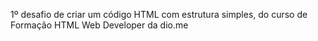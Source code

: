 1º desafio de criar um código HTML com estrutura simples, do curso de Formação HTML Web Developer da dio.me
